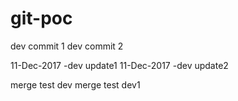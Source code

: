 # git-poc

dev commit 1
dev commit 2

11-Dec-2017 -dev update1
11-Dec-2017 -dev update2

merge test dev
merge test dev1